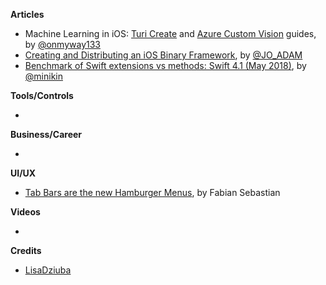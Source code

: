 **Articles**

* Machine Learning in iOS: [Turi Create](https://medium.com/flawless-app-stories/machine-learning-in-ios-turi-create-and-coreml-5ddce0dc8e26) and [Azure Custom Vision](https://medium.com/flawless-app-stories/machine-learning-in-ios-azure-custom-vision-and-coreml-645e93f35eee) guides, by [@onmyway133](https://twitter.com/onmyway133)
* [Creating and Distributing an iOS Binary Framework](https://blog.instabug.com/2018/05/ios-binary-framework/), by [@JO_ADAM](https://twitter.com/JO_ADAM)
* [Benchmark of Swift extensions vs methods: Swift 4.1 (May 2018)](https://medium.com/@minikin/benchmark-of-swift-extensions-vs-methods-swift-4-1-may-2018-2df3229f76fe), by [@minikin](https://twitter.com/minikin)

**Tools/Controls**

* 

**Business/Career**

* 

**UI/UX**

* [Tab Bars are the new Hamburger Menus](https://uxplanet.org/tab-bars-are-the-new-hamburger-menus-9138891e98f4), by Fabian Sebastian

**Videos**

* 

**Credits**

* [LisaDziuba](https://github.com/LisaDziuba)
